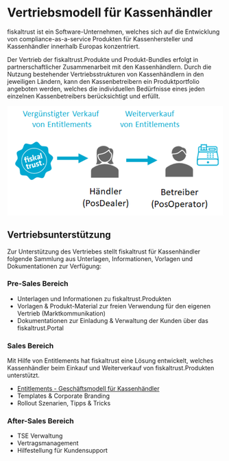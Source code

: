 # Vertriebsmodell für Kassenhändler



fiskaltrust ist ein Software-Unternehmen, welches sich auf die Entwicklung von compliance-as-a-service Produkten für Kassenhersteller und Kassenhändler innerhalb Europas konzentriert.

Der Vertrieb der fiskaltrust.Produkte und Produkt-Bundles erfolgt in partnerschaftlicher Zusammenarbeit mit den Kassenhändlern. Durch die Nutzung bestehender Vertriebsstrukturen von Kassenhändlern in den jeweiligen Ländern, kann den Kassenbetreibern ein Produktportfolio angeboten werden, welches die individuellen Bedürfnisse eines jeden einzelnen Kassenbetreibers berücksichtigt und erfüllt.

![distributsionsmodell](media/distributsionsmodell.png)



## Vertriebsunterstützung

Zur Unterstützung des Vertriebes stellt fiskaltrust für Kassenhändler folgende Sammlung aus Unterlagen, Informationen, Vorlagen und Dokumentationen zur Verfügung:

### Pre-Sales Bereich

- Unterlagen und Informationen zu fiskaltrust.Produkten 
- Vorlagen & Produkt-Material zur freien Verwendung für den eigenen Vertrieb (Marktkommunikation) 
- Dokumentationen zur Einladung & Verwaltung der Kunden über das fiskaltrust.Portal

### Sales Bereich

Mit Hilfe von Entitlements hat fiskaltrust eine Lösung entwickelt, welches Kassenhändler beim Einkauf und Weiterverkauf von fiskaltrust.Produkten unterstützt.

- [Entitlements - Geschäftsmodell für Kassenhändler](sales/entitlement-products/overview.md)
- Templates & Corporate Branding
- Rollout Szenarien, Tipps & Tricks

### After-Sales Bereich

- TSE Verwaltung
- Vertragsmanagement
- Hilfestellung für Kundensupport

